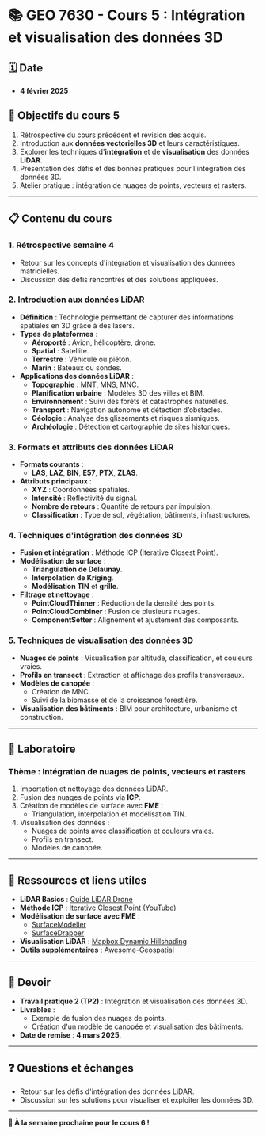 # 📚 GEO 7630 - Cours 5 : Intégration et visualisation des données 3D

## 🗓️ Date
- **4 février 2025**

## 🎯 Objectifs du cours 5
1. Rétrospective du cours précédent et révision des acquis.
2. Introduction aux **données vectorielles 3D** et leurs caractéristiques.
3. Explorer les techniques d'**intégration** et de **visualisation** des données **LiDAR**.
4. Présentation des défis et des bonnes pratiques pour l'intégration des données 3D.
5. Atelier pratique : intégration de nuages de points, vecteurs et rasters.

---

## 📋 Contenu du cours

### **1. Rétrospective semaine 4**
- Retour sur les concepts d'intégration et visualisation des données matricielles.
- Discussion des défis rencontrés et des solutions appliquées.

### **2. Introduction aux données LiDAR**
- **Définition** : Technologie permettant de capturer des informations spatiales en 3D grâce à des lasers.
- **Types de plateformes** :
  - **Aéroporté** : Avion, hélicoptère, drone.
  - **Spatial** : Satellite.
  - **Terrestre** : Véhicule ou piéton.
  - **Marin** : Bateaux ou sondes.
- **Applications des données LiDAR** :
  - **Topographie** : MNT, MNS, MNC.
  - **Planification urbaine** : Modèles 3D des villes et BIM.
  - **Environnement** : Suivi des forêts et catastrophes naturelles.
  - **Transport** : Navigation autonome et détection d’obstacles.
  - **Géologie** : Analyse des glissements et risques sismiques.
  - **Archéologie** : Détection et cartographie de sites historiques.

### **3. Formats et attributs des données LiDAR**
- **Formats courants** :
  - **LAS**, **LAZ**, **BIN**, **E57**, **PTX**, **ZLAS**.
- **Attributs principaux** :
  - **XYZ** : Coordonnées spatiales.
  - **Intensité** : Réflectivité du signal.
  - **Nombre de retours** : Quantité de retours par impulsion.
  - **Classification** : Type de sol, végétation, bâtiments, infrastructures.

### **4. Techniques d'intégration des données 3D**
- **Fusion et intégration** : Méthode ICP (Iterative Closest Point).
- **Modélisation de surface** :
  - **Triangulation de Delaunay**.
  - **Interpolation de Kriging**.
  - **Modélisation TIN** et **grille**.
- **Filtrage et nettoyage** :
  - **PointCloudThinner** : Réduction de la densité des points.
  - **PointCloudCombiner** : Fusion de plusieurs nuages.
  - **ComponentSetter** : Alignement et ajustement des composants.

### **5. Techniques de visualisation des données 3D**
- **Nuages de points** : Visualisation par altitude, classification, et couleurs vraies.
- **Profils en transect** : Extraction et affichage des profils transversaux.
- **Modèles de canopée** :
  - Création de MNC.
  - Suivi de la biomasse et de la croissance forestière.
- **Visualisation des bâtiments** : BIM pour architecture, urbanisme et construction.

---

## 🧪 Laboratoire
### **Thème : Intégration de nuages de points, vecteurs et rasters**
1. Importation et nettoyage des données LiDAR.
2. Fusion des nuages de points via **ICP**.
3. Création de modèles de surface avec **FME** :
   - Triangulation, interpolation et modélisation TIN.
4. Visualisation des données :
   - Nuages de points avec classification et couleurs vraies.
   - Profils en transect.
   - Modèles de canopée.

---

## 📂 Ressources et liens utiles
- **LiDAR Basics** : [Guide LiDAR Drone](https://escadrone.com/publication/guide-lidar-drone/)
- **Méthode ICP** : [Iterative Closest Point (YouTube)](https://www.youtube.com/watch?v=AoYtTiUoGQw)
- **Modélisation de surface avec FME** :
  - [SurfaceModeller](https://docs.safe.com/fme/html/FME-Form-Documentation/FME-Transformers/Transformers/surfacemodeller.htm)
  - [SurfaceDrapper](https://docs.safe.com/fme/html/FME-Form-Documentation/FME-Transformers/Transformers/surfacedraper.htm)
- **Visualisation LiDAR** : [Mapbox Dynamic Hillshading](https://blog.mapbox.com/dynamic-hill-shading-in-the-browser-28de243d9989)
- **Outils supplémentaires** : [Awesome-Geospatial](https://github.com/sacridini/Awesome-Geospatial#lidar)

---

## 📝 Devoir
- **Travail pratique 2 (TP2)** : Intégration et visualisation des données 3D.
- **Livrables** :
  - Exemple de fusion des nuages de points.
  - Création d'un modèle de canopée et visualisation des bâtiments.
- **Date de remise** : **4 mars 2025**.

---

## ❓ Questions et échanges
- Retour sur les défis d'intégration des données LiDAR.
- Discussion sur les solutions pour visualiser et exploiter les données 3D.

---

**🚀 À la semaine prochaine pour le cours 6 !**
